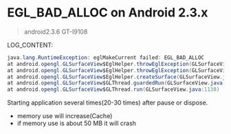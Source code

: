 
#  EGL_BAD_ALLOC on Android 2.3.x


> android2.3.6  GT-I9108

LOG_CONTENT:

```java
java.lang.RuntimeException: eglMakeCurrent failed: EGL_BAD_ALLOC
at android.opengl.GLSurfaceView$EglHelper.throwEglException(GLSurfaceView.java:1099)
at android.opengl.GLSurfaceView$EglHelper.throwEglException(GLSurfaceView.java:1091)
at android.opengl.GLSurfaceView$EglHelper.createSurface(GLSurfaceView.java:1011)
at android.opengl.GLSurfaceView$GLThread.guardedRun(GLSurfaceView.java:1355)
at android.opengl.GLSurfaceView$GLThread.run(GLSurfaceView.java:1138)
```

Starting application several times(20-30 times) after pause or dispose.  

- memory use will increase(Cache)
- if memory use is about 50 MB it will crash






